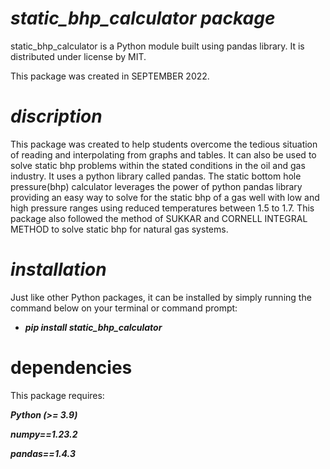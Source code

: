 # *_static_bhp_calculator package_*

static_bhp_calculator is a Python module built using pandas library. It is distributed under license by MIT.

This package was created in SEPTEMBER 2022.

# _discription_
This package was created to help students overcome the tedious situation of reading and interpolating from graphs and tables. It can also be used to solve static bhp problems within the stated conditions in the oil and gas industry. It uses a python library called pandas. The static bottom hole pressure(bhp) calculator leverages the power of python pandas library providing an easy way to solve for the static bhp of a gas well with low and high pressure ranges using reduced temperatures between 1.5 to 1.7.
This package also followed the method of SUKKAR and CORNELL INTEGRAL METHOD to solve static bhp for natural gas systems.

# _installation_

Just like other Python packages, it can be installed by simply running the command below on your terminal or command prompt:

* **_pip install static_bhp_calculator_**

# dependencies

This package requires:

**_Python (>= 3.9)_**

**_numpy==1.23.2_**

**_pandas==1.4.3_**
